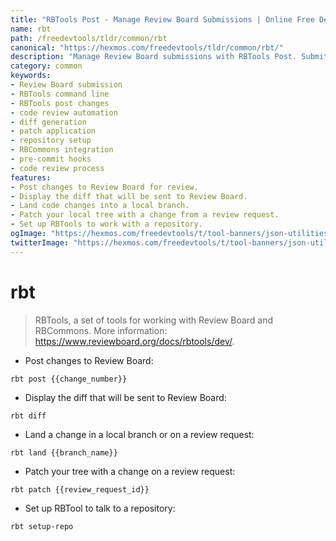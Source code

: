 ```yaml
---
title: "RBTools Post - Manage Review Board Submissions | Online Free DevTools by Hexmos"
name: rbt
path: /freedevtools/tldr/common/rbt
canonical: "https://hexmos.com/freedevtools/tldr/common/rbt/"
description: "Manage Review Board submissions with RBTools Post. Submit changes, view diffs, and patch code easily. Free online tool, no registration required."
category: common
keywords:
- Review Board submission
- RBTools command line
- RBTools post changes
- code review automation
- diff generation
- patch application
- repository setup
- RBCommons integration
- pre-commit hooks
- code review process
features:
- Post changes to Review Board for review.
- Display the diff that will be sent to Review Board.
- Land code changes into a local branch.
- Patch your local tree with a change from a review request.
- Set up RBTools to work with a repository.
ogImage: "https://hexmos.com/freedevtools/t/tool-banners/json-utilities-banner.png"
twitterImage: "https://hexmos.com/freedevtools/t/tool-banners/json-utilities-banner.png"
---
```


# rbt

> RBTools, a set of tools for working with Review Board and RBCommons.
> More information: <https://www.reviewboard.org/docs/rbtools/dev/>.

- Post changes to Review Board:

`rbt post {{change_number}}`

- Display the diff that will be sent to Review Board:

`rbt diff`

- Land a change in a local branch or on a review request:

`rbt land {{branch_name}}`

- Patch your tree with a change on a review request:

`rbt patch {{review_request_id}}`

- Set up RBTool to talk to a repository:

`rbt setup-repo`
